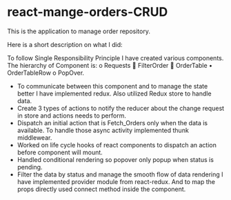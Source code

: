 # react-mange-orders-CRUD
This is the application to manage order repository.

Here is a short description on what I did:

To follow Single Responsibility Principle I have created various components.	
The hierarchy of Component is: 
  o	Requests
    	FilterOrder
    	OrderTable
      •	OrderTableRow
        o	PopOver. 
- To communicate between this component and to manage the state better I have implemented redux. Also utilized Redux store to handle data. 
- Create 3 types of actions to notify the reducer about the change request in store and actions needs to perform.  
- Dispatch an initial action that is Fetch_Orders only when the data is available. To handle those async activity implemented thunk     middlewear. 
- Worked on life cycle hooks of react components to dispatch an action before component will mount. 
- Handled conditional rendering so popover only popup when status is pending. 
- Filter the data by status and manage the smooth flow of data rendering I have implemented provider module from react-redux. And to map the props directly used connect method inside the component.
